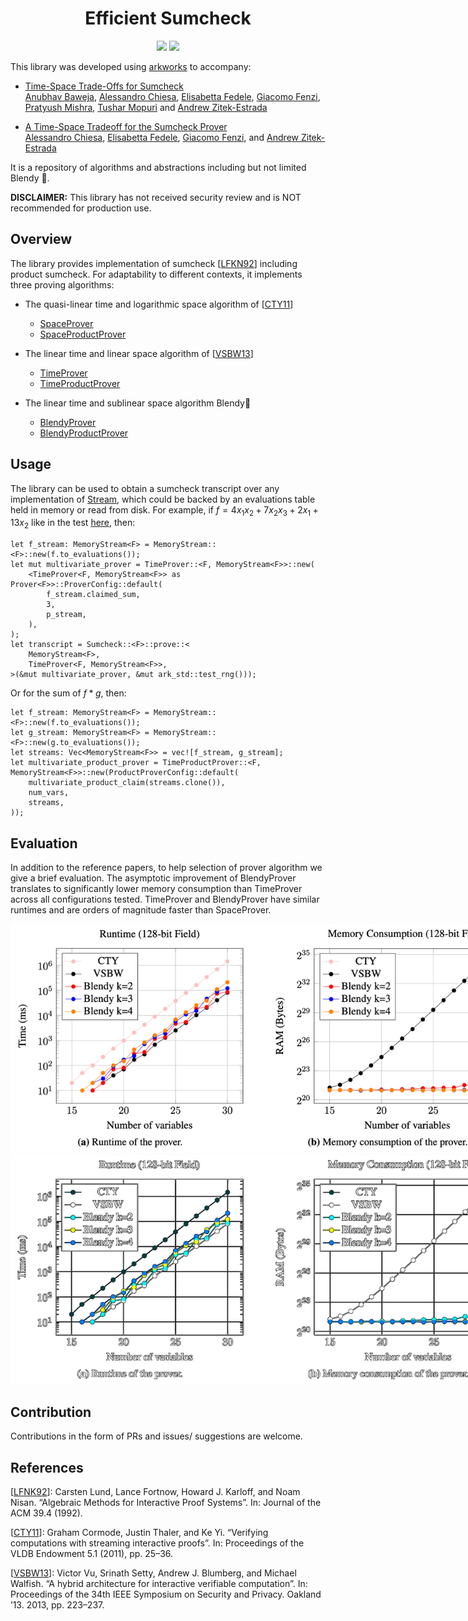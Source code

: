 <h1 align="center">Efficient Sumcheck</h1>

<p align="center">
    <a href="https://github.com/compsec-epfl/space-efficient-sumcheck/blob/main/LICENSE-APACHE"><img src="https://img.shields.io/badge/license-APACHE-blue.svg"></a>
    <a href="https://github.com/compsec-epfl/space-efficient-sumcheck/blob/main/LICENSE-MIT"><img src="https://img.shields.io/badge/license-MIT-blue.svg"></a>
</p>

This library was developed using [arkworks](https://arkworks.rs) to accompany:

- [Time-Space Trade-Offs for Sumcheck](https://eprint.iacr.org/2025/1473)<br>
[Anubhav Baweja](https://dblp.org/pid/192/1642), [Alessandro Chiesa](https://ic-people.epfl.ch/~achiesa/), [Elisabetta Fedele](https://elisabettafedele.github.io), [Giacomo Fenzi](https://gfenzi.io), [Pratyush Mishra](https://pratyushmishra.com/), [Tushar Mopuri](https://tmopuri.com/) and [Andrew Zitek-Estrada](https://github.com/z-tech)

- [A Time-Space Tradeoff for the Sumcheck Prover](eprint.iacr.org/2024/524)<br>
[Alessandro Chiesa](https://ic-people.epfl.ch/~achiesa/), [Elisabetta Fedele](https://elisabettafedele.github.io), [Giacomo Fenzi](https://gfenzi.io), and [Andrew Zitek-Estrada](https://github.com/z-tech)

It is a repository of algorithms and abstractions including but not limited Blendy 🍹.

**DISCLAIMER:** This library has not received security review and is NOT recommended for production use.

## Overview
The library provides implementation of sumcheck [[LFKN92](#references)] including product sumcheck. For adaptability to different contexts, it implements three proving algorithms:

- The quasi-linear time and logarithmic space algorithm of [[CTY11](#references)] 
  - [SpaceProver](./src/SpaceProver)
  - [SpaceProductProver](./src/SpaceProductProver)

- The linear time and linear space algorithm of [[VSBW13](#references)] 
  - [TimeProver](./src/TimeProver)
  - [TimeProductProver](./src/TimeProductProver)

- The linear time and sublinear space algorithm Blendy🍹
  - [BlendyProver](./src/BlendyProver)
  - [BlendyProductProver](./src/BlendyProductProver)

##  Usage
The library can be used to obtain a sumcheck transcript over any implementation of [Stream](https://github.com/compsec-epfl/efficient-sumcheck/blob/main/src/streams/stream.rs#L41), which could be backed by an evaluations table held in memory or read from disk. For example, if $f = 4x_1x_2 + 7x_2x_3 + 2x_1 + 13x_2$ like in the test [here](https://github.com/compsec-epfl/efficient-sumcheck/blob/main/src/tests/polynomials.rs#L15), then:

```
let f_stream: MemoryStream<F> = MemoryStream::<F>::new(f.to_evaluations());
let mut multivariate_prover = TimeProver::<F, MemoryStream<F>>::new(
    <TimeProver<F, MemoryStream<F>> as Prover<F>>::ProverConfig::default(
        f_stream.claimed_sum,
        3,
        p_stream,
    ),
);
let transcript = Sumcheck::<F>::prove::<
    MemoryStream<F>,
    TimeProver<F, MemoryStream<F>>,
>(&mut multivariate_prover, &mut ark_std::test_rng()));
```

Or for the sum of $f * g$, then:
```
let f_stream: MemoryStream<F> = MemoryStream::<F>::new(f.to_evaluations());
let g_stream: MemoryStream<F> = MemoryStream::<F>::new(g.to_evaluations());
let streams: Vec<MemoryStream<F>> = vec![f_stream, g_stream]; 
let multivariate_product_prover = TimeProductProver::<F, MemoryStream<F>>::new(ProductProverConfig::default(
    multivariate_product_claim(streams.clone()),
    num_vars,
    streams,
));
```

## Evaluation
In addition to the reference papers, to help selection of prover algorithm we give a brief evaluation. The asymptotic improvement of BlendyProver translates to significantly lower memory consumption than TimeProver across all configurations tested. TimeProver and BlendyProver have similar runtimes and are orders of magnitude faster than SpaceProver.

<p align="center">
    <img src="assets/evaluation_graphs.png#gh-light-mode-only" alt="Line graph showing runtime and memory consumption of provers for inputs ranging from 15 to 30 variables" style="max-width: 800px;" />
    <img src="assets/evaluation_graphs_inverted.png#gh-dark-mode-only" alt="Line graph showing runtime and memory consumption of provers for inputs ranging from 15 to 30 variables" style="max-width: 800px;" />
</p>

## Contribution
Contributions in the form of PRs and issues/ suggestions are welcome.

## References
[[LFNK92](https://dl.acm.org/doi/pdf/10.1145/146585.146605)]: Carsten Lund, Lance Fortnow, Howard J. Karloff, and Noam Nisan. “Algebraic Methods for Interactive Proof Systems”. In: Journal of the ACM 39.4 (1992).

[[CTY11](https://arxiv.org/pdf/1109.6882.pdf)]: Graham Cormode, Justin Thaler, and Ke Yi. “Verifying computations with streaming interactive proofs”. In: Proceedings of the VLDB Endowment 5.1 (2011), pp. 25–36.

[[VSBW13](https://ieeexplore.ieee.org/stamp/stamp.jsp?tp=&arnumber=6547112)]: Victor Vu, Srinath Setty, Andrew J. Blumberg, and Michael Walfish. “A hybrid architecture for interactive verifiable computation”. In: Proceedings of the 34th IEEE Symposium on Security and Privacy. Oakland ’13. 2013, pp. 223–237.
